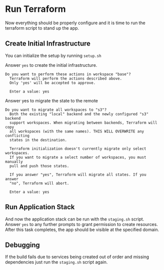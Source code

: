 # Run Terraform

Now everything should be properly configure and it is time to run the terraform script to stand up the app.

## Create Initial Infrastructure

You can initialize the setup by running `setup.sh`

Answer `yes` to create the initial infrastructure.

```text
Do you want to perform these actions in workspace "base"?
  Terraform will perform the actions described above.
  Only 'yes' will be accepted to approve.

  Enter a value: yes
```

Answer yes to migrate the state to the remote

```text
Do you want to migrate all workspaces to "s3"?
  Both the existing "local" backend and the newly configured "s3" backend
  support workspaces. When migrating between backends, Terraform will copy
  all workspaces (with the same names). THIS WILL OVERWRITE any conflicting
  states in the destination.

  Terraform initialization doesn't currently migrate only select workspaces.
  If you want to migrate a select number of workspaces, you must manually
  pull and push those states.

  If you answer "yes", Terraform will migrate all states. If you answer
  "no", Terraform will abort.

  Enter a value: yes
```

## Run Application Stack

And now the application stack can be run with the `staging.sh` script. Answer `yes` to any further prompts to grant permission to create resources. After this task completes, the app should be visible at the specified domain.

## Debugging

If the build fails due to services being created out of order and missing dependencies just run the `staging.sh` script again.

